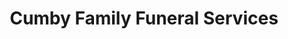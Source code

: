 ---
title: "Cumby Family Funeral Services"
url: /archdale/cumby-family-funeral-services/
shop: funeral directors
---